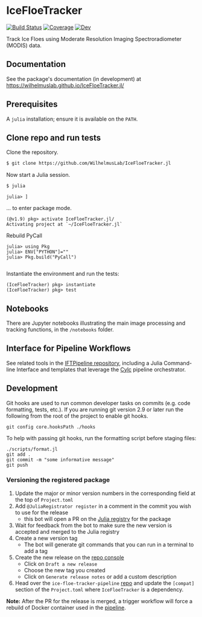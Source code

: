 # IceFloeTracker

[![Build Status](https://github.com/WilhelmusLab/IceFloeTracker.jl/actions/workflows/CI.yml/badge.svg?branch=main)](https://github.com/WilhelmusLab/IceFloeTracker.jl/actions/workflows/CI.yml?query=branch%3Amain)
[![Coverage](https://codecov.io/gh/WilhelmusLab/IceFloeTracker.jl/branch/main/graph/badge.svg)](https://codecov.io/gh/WilhelmusLab/IceFloeTracker.jl)
[![Dev](https://img.shields.io/badge/docs-dev-blue.svg)](https://wilhelmuslab.github.io/IceFloeTracker.jl/)

Track Ice Floes using Moderate Resolution Imaging Spectroradiometer (MODIS) data.

## Documentation 

See the package's documentation (in development) at https://wilhelmuslab.github.io/IceFloeTracker.jl/

## Prerequisites

A `julia` installation; ensure it is available on the `PATH`.

## Clone repo and run tests

Clone the repository.
```zsh
$ git clone https://github.com/WilhelmusLab/IceFloeTracker.jl
```

Now start a Julia session.
```zsh
$ julia
```

```
julia> ]
```
... to enter package mode.

```
(@v1.9) pkg> activate IceFloeTracker.jl/
Activating project at `~/IceFloeTracker.jl`
```

Rebuild PyCall
```
julia> using Pkg
julia> ENV["PYTHON"]=""
julia> Pkg.build("PyCall")


```

Instantiate the environment and run the tests:
```
(IceFloeTracker) pkg> instantiate
(IceFloeTracker) pkg> test
```

## Notebooks

There are Jupyter notebooks illustrating the main image processing and tracking functions, in the `/notebooks` folder. 

## Interface for Pipeline Workflows

See related tools in the [IFTPipeline repository](https://github.com/WilhelmusLab/ice-floe-tracker-pipeline#ice-floe-tracker-pipeline), including a Julia Command-line Interface and templates that leverage the [Cylc](https://cylc.github.io) pipeline orchestrator.

## Development

Git hooks are used to run common developer tasks on commits (e.g. code formatting, tests, etc.). If you are running git version 2.9 or later run the following from the root of the project to enable git hooks.

```
git config core.hooksPath ./hooks
```

To help with passing git hooks, run the formatting script before staging files:

```
./scripts/format.jl
git add .
git commit -m "some informative message"
git push
```

### Versioning the registered package

1. Update the major or minor version numbers in the corresponding field at the top of `Project.toml`
2. Add `@JuliaRegistrator register` in a comment in the commit you wish to use for the release
    - this bot will open a PR on the [Julia registry](https://github.com/JuliaRegistries/General/tree/master/I/IceFloeTracker) for the package
3. Wait for feedback from the bot to make sure the new version is accepted and merged to the Julia registry
4. Create a new version tag
    - The bot will generate git commands that you can run in a terminal to add a tag
5. Create the new release on the [repo console](https://github.com/WilhelmusLab/IceFloeTracker.jl/releases)
    - Click on `Draft a new release`
    - Choose the new tag you created
    - Click on `Generate release notes` or add a custom description
6. Head over the `ice-floe-tracker-pipeline` [repo](https://github.com/WilhelmusLab/ice-floe-tracker-pipeline/blob/main/Project.toml) and update the `[compat]` section of the `Project.toml` where `IceFloeTracker` is a dependency.

**Note:** After the PR for the release is merged, a trigger workflow will force a rebuild of Docker container used in the [pipeline](https://github.com/WilhelmusLab/ice-floe-tracker-pipeline).